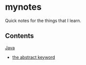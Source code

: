 # mynotes
Quick notes for the things that I learn.

## Contents
[Java](https://github.com/dev-rm/mynotes/tree/main/Java)
- [the abstract keyword](https://github.com/dev-rm/mynotes/blob/main/Java/abstract%20keyword.md)